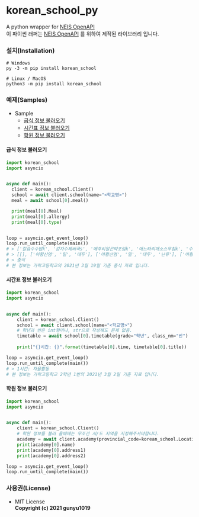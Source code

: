 # korean_school_py
A python wrapper for [NEIS OpenAPI](https://open.neis.go.kr/portal/mainPage.do) <br/>
이 파이썬 래퍼는 [NEIS OpenAPI](https://open.neis.go.kr/portal/mainPage.do) 를 위하여 제작된 라이브러리 입니다.

### 설치(Installation)
```python3
# Windows
py -3 -m pip install korean_school

# Linux / MacOS
python3 -m pip install korean_school
```

### 예제(Samples)
* Sample
  * [급식 정보 불러오기](#급식-정보-불러오기)
  * [시간표 정보 불러오기](#시간표-정보-불러오기)
  * [학원 정보 불러오기](#학원-정보-불러오기)
    
#### 급식 정보 불러오기

```python
import korean_school
import asyncio


async def main():
  client = korean_school.Client()
  school = await client.school(name="<학교명>")
  meal = await school[0].meal()

  print(meal[0].Meal)
  print(meal[0].allergy)
  print(meal[0].type)


loop = asyncio.get_event_loop()
loop.run_until_complete(main())
# > ['칼슘수수밥k', '감자수제비국s', '메추리알곤약조림k', '애느타리깨소스무침k', '수제코다리살강정', '배추겉절이(입찰)k', '키위']
# > [[], ['아황산염', '밀', '대두'], ['아황산염', '밀', '대두', '난류'], ['아황산염', '밀', '대두'], ['아황산염', '토마토', '밀', '대두', '난류'], ['아황산염', '새우'], []]
# > 중식
# 본 정보는 가락고등학교의 2021년 3월 19일 기준 중식 자료 입니다.
```

#### 시간표 정보 불러오기
```python
import korean_school
import asyncio


async def main():
    client = korean_school.Client()
    school = await client.school(name="<학교명>")
    # 학년과 반은 int형이나, str으로 작성해도 문제 없음.
    timetable = await school[0].timetable(grade="학년", class_nm="반")
    
    print("{}시간: {}".format(timetable[0].time, timetable[0].title))

loop = asyncio.get_event_loop()
loop.run_until_complete(main())
# > 1시간: 자율활동
# 본 정보는 가락고등학교 2학년 1반의 2021년 3월 2일 기준 자료 입니다.
```

#### 학원 정보 불러오기
```python
import korean_school
import asyncio


async def main():
    client = korean_school.Client()
    # 학원 정보를 불러 올때에는 무조건 시/도 지역을 지정해주셔야합니다.
    academy = await client.academy(provincial_code=korean_school.Location.Seoul, name="<학원명>")
    print(academy[0].name)
    print(academy[0].address1)
    print(academy[0].address2)

loop = asyncio.get_event_loop()
loop.run_until_complete(main())
```

### 사용권(License)
* MIT License<br/>
**Copyright (c) 2021 gunyu1019**